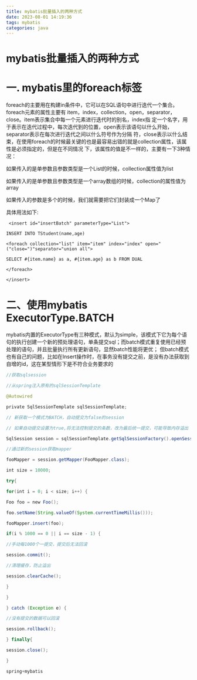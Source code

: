 ```yaml
---
title: mybatis批量插入的两种方式
date: 2023-08-01 14:19:36
tags: mybatis
categories: java
---
```


# mybatis批量插入的两种方式

<!-- more -->

# 一. mybatis里的foreach标签

foreach的主要用在构建in条件中，它可以在SQL语句中进行迭代一个集合。foreach元素的属性主要有 item，index，collection，open，separator，close。item表示集合中每一个元素进行迭代时的别名，index指 定一个名字，用于表示在迭代过程中，每次迭代到的位置，open表示该语句以什么开始，separator表示在每次进行迭代之间以什么符号作为分隔 符，close表示以什么结束，在使用foreach的时候最关键的也是最容易出错的就是collection属性，该属性是必须指定的，但是在不同情况 下，该属性的值是不一样的，主要有一下3种情况：

如果传入的是单参数且参数类型是一个List的时候，collection属性值为list

如果传入的是单参数且参数类型是一个array数组的时候，collection的属性值为array

如果传入的参数是多个的时候，我们就需要把它们封装成一个Map了

具体用法如下:

```mysql
 <insert id="insertBatch" parameterType="List">              

INSERT INTO TStudent(name,age)

<foreach collection="list" item="item" index="index" open="("close=")"separator="union all">

SELECT #{item.name} as a, #{item.age} as b FROM DUAL

</foreach>

</insert>
```



# 二、使用mybatis ExecutorType.BATCH

mybatis内置的ExecutorType有三种模式，默认为simple，该模式下它为每个语句的执行创建一个新的预处理语句，单条提交sql；而batch模式重复使用已经预处理的语句，并且批量执行所有更新语句，显然batch性能将更优； 但batch模式也有自己的问题，比如在Insert操作时，在事务没有提交之前，是没有办法获取到自增的id，这在某型情形下是不符合业务要求的

```java
//获取sqlsession

//从spring注入原有的sqlSessionTemplate

@Autowired

private SqlSessionTemplate sqlSessionTemplate;

// 新获取一个模式为BATCH，自动提交为false的session

// 如果自动提交设置为true,将无法控制提交的条数，改为最后统一提交，可能导致内存溢出

SqlSession session = sqlSessionTemplate.getSqlSessionFactory().openSession(ExecutorType.BATCH,false);

//通过新的session获取mapper

fooMapper = session.getMapper(FooMapper.class);

int size = 10000;

try{

for(int i = 0; i < size; i++) {

Foo foo = new Foo();

foo.setName(String.valueOf(System.currentTimeMillis()));

fooMapper.insert(foo);

if(i % 1000 == 0 || i == size - 1) {

//手动每1000个一提交，提交后无法回滚 

session.commit();

//清理缓存，防止溢出

session.clearCache();

}

}

} catch (Exception e) {

//没有提交的数据可以回滚

session.rollback();

} finally{

session.close();

}

spring+mybatis


```

